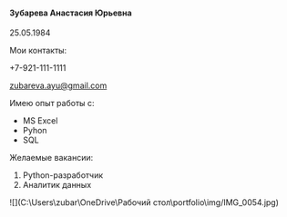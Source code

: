 #### Зубарева Анастасия Юрьевна
25.05.1984

Мои контакты:

+7-921-111-1111

zubareva.ayu@gmail.com

Имею опыт работы с:
- MS Excel
- Pyhon
- SQL

Желаемые вакансии:

1. Python-разработчик
2. Аналитик данных
  
![](C:\Users\zubar\OneDrive\Рабочий стол\portfolio\img/IMG_0054.jpg)